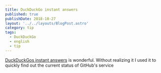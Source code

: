 ```yaml
---
title: DuckDuckGo instant answers
published: true
publishDate: 2018-10-27
layout: '../../layouts/BlogPost.astro'
category: tip
tags:
  - DuckDuckGo
  - english
  - tip
---
```


[DuckDuckGos instant answers][1] is wonderful. Without realizing it I used it to quickly find out the current status of GitHub's service

[1]: https://duckduckgo.com/api

